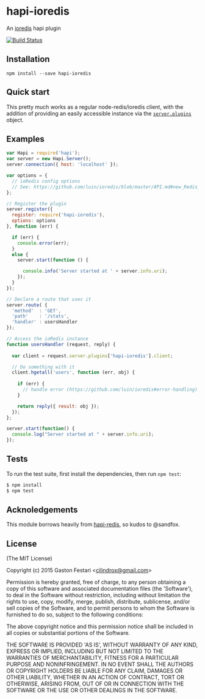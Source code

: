 # hapi-ioredis

  An [ioredis] hapi plugin

[![Build Status](https://travis-ci.org/cilindrox/hapi-ioredis.svg)](https://travis-ci.org/cilindrox/hapi-ioredis)

## Installation

```
npm install --save hapi-ioredis
```

## Quick start

This pretty much works as a regular node-redis/ioredis client, with the addition of providing an easily accessible instance via the [`server.plugins`](http://hapijs.com/api#serverplugins) object.

## Examples

```js
var Hapi = require('hapi');
var server = new Hapi.Server();
server.connection({ host: 'localhost' });

var options = {
  // ioRedis config options 
  // See: https://github.com/luin/ioredis/blob/master/API.md#new_Redis_new
};

// Register the plugin
server.register({
  register: require('hapi-ioredis'),
  options: options
}, function (err) {

  if (err) {
    console.error(err);
  } 
  else {
    server.start(function () {

      console.info('Server started at ' + server.info.uri);
    });
  }
});

// Declare a route that uses it
server.route( {
  'method'  : 'GET',
  'path'    : '/stats',
  'handler' : usersHandler
});

// Access the ioRedis instance
function usersHandler (request, reply) {
  
  var client = request.server.plugins['hapi-ioredis'].client;

  // Do something with it
  client.hgetall('users', function (err, obj) {
    
    if (err) {
      // handle error (https://github.com/luin/ioredis#error-handling)
    }

    return reply({ result: obj });
  });
};

server.start(function() {
  console.log("Server started at " + server.info.uri);
});

```

## Tests

To run the test suite, first install the dependencies, then run `npm test`:

```bash
$ npm install
$ npm test
```

## Acknoledgements

This module borrows heavily from [hapi-redis], so kudos to @sandfox.

[ioredis]: https://github.com/luin/ioredis
[hapi-redis]: https://github.com/sandfox/node-hapi-redis

## License 

(The MIT License)

Copyright (c) 2015 Gaston Festari &lt;cilindrox@gmail.com&gt;

Permission is hereby granted, free of charge, to any person obtaining
a copy of this software and associated documentation files (the
'Software'), to deal in the Software without restriction, including
without limitation the rights to use, copy, modify, merge, publish,
distribute, sublicense, and/or sell copies of the Software, and to
permit persons to whom the Software is furnished to do so, subject to
the following conditions:

The above copyright notice and this permission notice shall be
included in all copies or substantial portions of the Software.

THE SOFTWARE IS PROVIDED 'AS IS', WITHOUT WARRANTY OF ANY KIND,
EXPRESS OR IMPLIED, INCLUDING BUT NOT LIMITED TO THE WARRANTIES OF
MERCHANTABILITY, FITNESS FOR A PARTICULAR PURPOSE AND NONINFRINGEMENT.
IN NO EVENT SHALL THE AUTHORS OR COPYRIGHT HOLDERS BE LIABLE FOR ANY
CLAIM, DAMAGES OR OTHER LIABILITY, WHETHER IN AN ACTION OF CONTRACT,
TORT OR OTHERWISE, ARISING FROM, OUT OF OR IN CONNECTION WITH THE
SOFTWARE OR THE USE OR OTHER DEALINGS IN THE SOFTWARE.
